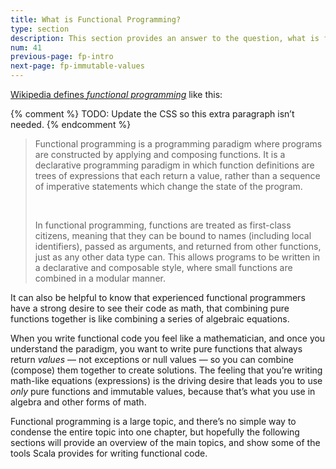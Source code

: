 ```yaml
---
title: What is Functional Programming?
type: section
description: This section provides an answer to the question, what is functional programming?
num: 41
previous-page: fp-intro
next-page: fp-immutable-values
---
```




[Wikipedia defines *functional programming*](https://en.wikipedia.org/wiki/Functional_programming) like this:


{% comment %}
TODO: Update the CSS so this extra paragraph isn’t needed.
{% endcomment %}

<blockquote>
<p>Functional programming is a programming paradigm where programs are constructed by applying and composing functions. It is a declarative programming paradigm in which function definitions are trees of expressions that each return a value, rather than a sequence of imperative statements which change the state of the program.</p>
<p>&nbsp;</p>
<p>In functional programming, functions are treated as first-class citizens, meaning that they can be bound to names (including local identifiers), passed as arguments, and returned from other functions, just as any other data type can. This allows programs to be written in a declarative and composable style, where small functions are combined in a modular manner.</p>
</blockquote>

It can also be helpful to know that experienced functional programmers have a strong desire to see their code as math, that combining pure functions together is like combining a series of algebraic equations.

When you write functional code you feel like a mathematician, and once you understand the paradigm, you want to write pure functions that always return *values* — not exceptions or null values — so you can combine (compose) them together to create solutions. The feeling that you’re writing math-like equations (expressions) is the driving desire that leads you to use *only* pure functions and immutable values, because that’s what you use in algebra and other forms of math.

Functional programming is a large topic, and there’s no simple way to condense the entire topic into one chapter, but hopefully the following sections will provide an overview of the main topics, and show some of the tools Scala provides for writing functional code.



